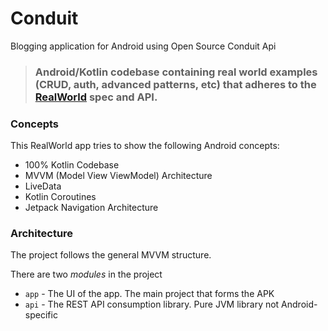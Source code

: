 # Conduit
Blogging application for Android using Open Source Conduit Api

> ### Android/Kotlin codebase containing real world examples (CRUD, auth, advanced patterns, etc) that adheres to the [RealWorld](https://github.com/gothinkster/realworld) spec and API.


### Concepts
This RealWorld app tries to show the following Android concepts:
* 100% Kotlin Codebase
* MVVM (Model View ViewModel) Architecture
* LiveData
* Kotlin Coroutines
* Jetpack Navigation Architecture

### Architecture
The project follows the general MVVM structure.

There are two _modules_ in the project 

* `app` - The UI of the app. The main project that forms the APK
* `api` - The REST API consumption library. Pure JVM library not Android-specific
